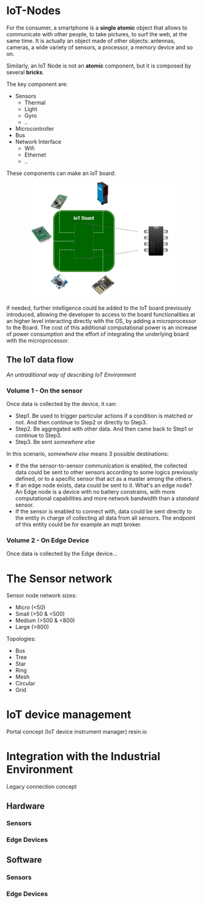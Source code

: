 # IoT-Nodes

For the consumer, a smartphone is a **single atomic** object that allows to communicate with other people, to take pictures, to surf the web, at the same time. It is actually an object made of other objects: antennas, cameras, a wide variety of sensors, a processor, a memory device and so on.

Similarly, an IoT Node is not an **atomic** component, but it is composed by several **bricks**.

The key component are:
- Sensors
  - Thermal
  - Light
  - Gyro
  - ..
- Microcontroller
- Bus
- Network Interface
  - Wifi
  - Ethernet
  - ..
  
These components can make an IoT board:

<div style="text-align:center"><img src ="https://raw.githubusercontent.com/FabioPerrone/IoT-Nodes/master/iotboard.png" /></div>

If needed, further intelligence could be added to the IoT board previously introduced, allowing the developer to access to the board functionalities at an higher level interacting directly with the OS, by adding a microprocessor to the Board. The cost of this additional computational power is an increase of power consumption and the effort of integrating the underlying board with the microprocessor.

## The IoT data flow

*An untraditional way of describing IoT Environment*

### Volume 1 - On the sensor
Once data is collected by the device, it can:
- Step1. Be used to trigger particular actions if a condition is matched or not. And then continue to Step2 or directly to Step3.
- Step2. Be aggregated with other data. And then came back to Step1 or continue to Step3.
- Step3. Be sent *somewhere else* 
  
  
In this scenario, *somewhere else* means 3 possible destinations:
  - If the the sensor-to-sensor communication is enabled, the collected data could be sent to other sensors according to some logics previously defined, or to a specific sensor that act as a master among the others.
  - If an edge node exists, data could be sent to it. What's an edge node? An Edge node is a device with no battery constrains, with more computational capabilities and more network bandwidth than a *standard* sensor.
  - If the sensor is enabled to connect with, data could be sent directly to the entity in charge of collecting all data from all sensors. The endpoint of this entity could be for example an mqtt broker.
  
### Volume 2 - On Edge Device

Once data is collected by the Edge device...


# The Sensor network

Sensor node network sizes:
  - Micro     (<50)
  - Small     (>50 & <500)
  - Medium    (>500 & <800)  
  - Large     (>800)  

Topologies:
  - Bus
  - Tree
  - Star
  - Ring
  - Mesh
  - Circular
  - Grid

# IoT device management

Portal concept (IoT device instrument manager) resin.io  


# Integration with the Industrial Environment

Legacy connection concept  


## Hardware
  ### Sensors
  
  ### Edge Devices
  
## Software
  ### Sensors
  
  ### Edge Devices


